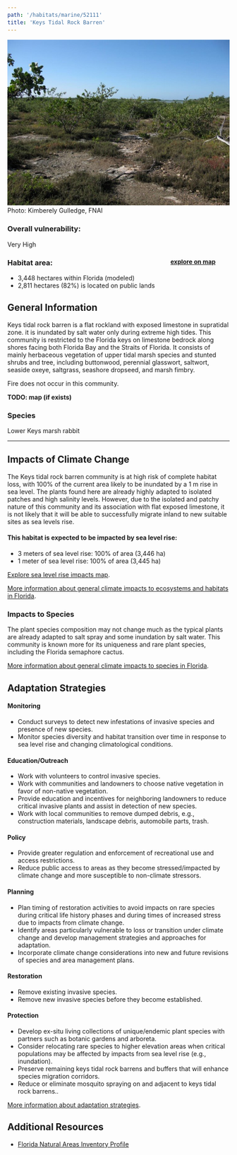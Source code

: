 ```yaml
---
path: '/habitats/marine/52111'
title: 'Keys Tidal Rock Barren'
---
```


<content-header icon="estuarine_marine_system_wide" title="Keys Tidal Rock Barren" subtitle="within Estuarine/Marine (system wide)">
</content-header>

<div id="TopSection">

<div class="header-photo"><img src="52111.jpg" alt="Photo for 52111"/>
<figcaption>Photo: Kimberely Gulledge, FNAI</figcaption></div>

<div>

### Overall vulnerability:

<div class="vulnerability vulnerability-extreme">Very High</div>

<h3>Habitat area: 
<a href="/habitats/marine/52111/map" style="float:right;font-size:smaller;margin-right: 2rem;">
<fa-icon name="map"></fa-icon>
explore on map
</a>
</h3>

-   3,448 hectares within Florida (modeled)
-   2,811 hectares (82%) is located on public lands

</div>
</div>

## General Information

Keys tidal rock barren is a flat rockland with exposed limestone in supratidal zone.  it is inundated by salt water only during extreme high tides.  This community is restricted to the Florida keys on limestone bedrock along shores facing both Florida Bay and the Straits of Florida.  It consists of mainly herbaceous vegetation of upper tidal marsh species and stunted shrubs and tree, including buttonwood, perennial glasswort, saltwort, seaside oxeye, saltgrass, seashore dropseed, and marsh fimbry. 

Fire does not occur in this community.



**TODO: map (if exists)**

### Species

Lower Keys marsh rabbit

<hr />

## Impacts of Climate Change

The Keys tidal rock barren community is at high risk of complete habitat loss, with 100% of the current area likely to be inundated by a 1 m rise in sea level.  The plants found here are already highly adapted to isolated patches and high salinity levels.  However, due to the isolated and patchy nature of this community and its association with flat exposed limestone, it is not likely that it will be able to successfully migrate inland to new suitable sites as sea levels rise.


#### This habitat is expected to be impacted by sea level rise:

- 3 meters of sea level rise: 100% of area (3,446 ha)
- 1 meter of sea level rise: 100% of area (3,445 ha)

[Explore sea level rise impacts map](/habitat/marine/52111/map).


[More information about general climate impacts to ecosystems and habitats in Florida](/impacts/habitats).

### Impacts to Species

The plant species composition may not change much as the typical plants are already adapted to salt spray and some inundation by salt water.  This community is known more for its uniqueness and rare plant species, including the Florida semaphore cactus.

[More information about general climate impacts to species in Florida](/impacts/species).



## Adaptation Strategies

#### Monitoring

- Conduct surveys to detect new infestations of invasive species and presence of new species.
- Monitor species diversity and habitat transition over time in response to sea level rise and changing climatological conditions.


#### Education/Outreach

- Work with volunteers to control invasive species.
- Work with communities and landowners to choose native vegetation in favor of non-native vegetation.
- Provide education and incentives for neighboring landowners to reduce critical invasive plants and assist in detection of new species.
- Work with local communities to remove dumped debris, e.g., construction materials, landscape debris, automobile parts, trash.


#### Policy

- Provide greater regulation and enforcement of recreational use and access restrictions.
- Reduce public access to areas as they become stressed/impacted by climate change and more susceptible to non-climate stressors.


#### Planning

- Plan timing of restoration activities to avoid impacts on rare species during critical life history phases and during times of increased stress due to impacts from climate change.
- Identify areas particularly vulnerable to loss or transition under climate change and develop management strategies and approaches for adaptation.
- Incorporate climate change considerations into new and future revisions of species and area management plans.


#### Restoration

- Remove existing invasive species.
- Remove new invasive species before they become established.


#### Protection

- Develop ex-situ living collections of unique/endemic plant species with partners such as botanic gardens and arboreta.
- Consider relocating rare species to higher elevation areas when critical populations may be affected by impacts from sea level rise (e.g., inundation).
- Preserve remaining keys tidal rock barrens and buffers that will enhance species migration corridors.
- Reduce or eliminate mosquito spraying on and adjacent to keys tidal rock barrens..




[More information about adaptation strategies](/strategies).

## Additional Resources

 - [Florida Natural Areas Inventory Profile](http://www.fnai.org/PDF/NC/Keys_Tidal_Rock_Barren_Final_2010.pdf)
